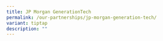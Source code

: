 ```yaml
---
title: JP Morgan GenerationTech
permalink: /our-partnerships/jp-morgan-generation-tech/
variant: tiptap
description: ""
---
```

